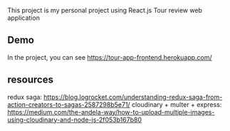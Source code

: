 This project is my personal project using React.js
Tour review web application

## Demo

In the project, you can see 
https://tour-app-frontend.herokuapp.com/

## resources
redux saga: https://blog.logrocket.com/understanding-redux-saga-from-action-creators-to-sagas-2587298b5e71/
cloudinary + multer + express: https://medium.com/the-andela-way/how-to-upload-multiple-images-using-cloudinary-and-node-js-2f053b167b80
